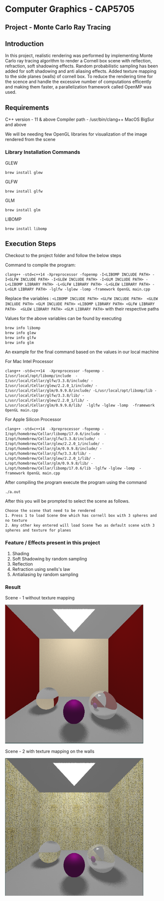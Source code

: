 # Computer Graphics - CAP5705
## Project - Monte Carlo Ray Tracing

## Introduction 

In this project, realistic rendering was performed by implementing Monte Carlo ray tracing algorithm to render a Cornell box scene with reflection, refraction, soft shadowing effects. Random probabilistic sampling has been added for soft shadowing and anti aliasing effects. Added texture mapping to the side planes (walls) of cornell box. To reduce the rendering time for the scence and handle the excessive number of computations efficently and making them faster, a parallelization framework called OpenMP was used.

## Requirements

C++ version - 11 & above
Compiler path - /usr/bin/clang++
MacOS BigSur and above

We will be needing few OpenGL libraries for visualization of the image rendered from the scene

### Library Installation Commands

GLEW 
```
brew install glew
```
GLFW 
```
brew install glfw
```

GLM 
```
brew install glm
```

LIBOMP
```
brew install libomp
```

## Execution Steps

Checkout to the project folder and follow the below steps


Command to compile the program:

```
clang++ -std=c++14 -Xpreprocessor -fopenmp -I<LIBOMP INCLUDE PATH> -I<GLFW INCLUDE PATH> -I<GLEW INCLUDE PATH> -I<GLM INCLUDE PATH> -L<LIBOMP LIBRARY PATH> -L<GLFW LIBRARY PATH> -L<GLEW LIBRARY PATH> -L<GLM LIBRARY PATH> -lglfw -lglew -lomp -framework OpenGL main.cpp
```

Replace the variables : `<LIBOMP INCLUDE PATH> <GLFW INCLUDE PATH>  <GLEW INCLUDE PATH> <GLM INCLUDE PATH> <LIBOMP LIBRARY PATH> <GLFW LIBRARY PATH>  <GLEW LIBRARY PATH> <GLM LIBRARY PATH>` with their respective paths

Values for the above variables can be found by executing

```
brew info libomp
brew info glew
brew info glfw
brew info glm
```

An example for the final command based on the values in our local machine

For Mac Intel Processor
```
clang++ -std=c++14  -Xpreprocessor -fopenmp -I/usr/local/opt/libomp/include  -I/usr/local/Cellar/glfw/3.3.8/include/ -I/usr/local/Cellar/glew/2.2.0_1/include/ -I/usr/local/Cellar/glm/0.9.9.8/include/ -L/usr/local/opt/libomp/lib -L/usr/local/Cellar/glfw/3.3.8/lib/ -L/usr/local/Cellar/glew/2.2.0_1/lib/ -L/usr/local/Cellar/glm/0.9.9.8/lib/  -lglfw -lglew -lomp  -framework OpenGL main.cpp
```

For Apple Silicon Processor
```
clang++ -std=c++14  -Xpreprocessor -fopenmp -I/opt/homebrew/Cellar/libomp/17.0.6/include  -I/opt/homebrew/Cellar/glfw/3.3.8/include/ -I/opt/homebrew/Cellar/glew/2.2.0_1/include/ -I/opt/homebrew/Cellar/glm/0.9.9.8/include/ -L/opt/homebrew/Cellar/glfw/3.3.8/lib/ -L/opt/homebrew/Cellar/glew/2.2.0_1/lib/ -L/opt/homebrew/Cellar/glm/0.9.9.8/lib/ -L/opt/homebrew/Cellar/libomp/17.0.6/lib -lglfw -lglew -lomp  -framework OpenGL main.cpp
```

After compiling the program execute the program using the command

```
./a.out
```

After this you will be prompted to select the scene as follows.
```
Choose the scene that need to be rendered
1. Press 1 to load Scene One which has cornell box with 3 spheres and no texture
2. Any other key entered will load Scene Two as default scene with 3 spheres and texture for planes
```

### Feature / Effects present in this project

1. Shading
2. Soft Shadowing by random sampling
3. Reflection
4. Refraction using snells's law
5. Antialiasing by random sampling

### Result

Scene - 1 without texture mapping

<img src="./results/Scene1_With_Sampling.png?raw=true" alt="result" width="450">


Scene - 2 with texture mapping on the walls

<img src="./results/scene2_with_sampling.png?raw=true" alt="result" width="450">
